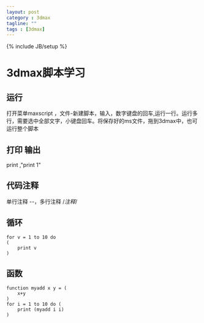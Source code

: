 ```yaml
---
layout: post
category : 3dmax
tagline: ""
tags : [3dmax]
---
```

{% include JB/setup %}

# 3dmax脚本学习

## 运行

打开菜单maxscript ，文件-新建脚本，输入，数字键盘的回车,运行一行。运行多行，需要选中全部文字，小键盘回车。将保存好的ms文件，拖到3dmax中，也可运行整个脚本

## 打印 输出

print ,"print 1"

## 代码注释

单行注释 --，多行注释 /*注释*/

##  循环

	for v = 1 to 10 do
	(
		print v
	)
	
## 函数

	function myadd x y = ( 
		x+y 
	)
	for i = 1 to 10 do (
		print (myadd i i)
	) 